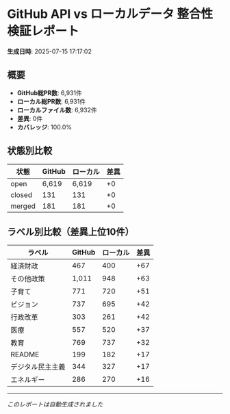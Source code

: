 # GitHub API vs ローカルデータ 整合性検証レポート

**生成日時**: 2025-07-15 17:17:02

## 概要

- **GitHub総PR数**: 6,931件
- **ローカル総PR数**: 6,931件
- **ローカルファイル数**: 6,932件
- **差異**: 0件
- **カバレッジ**: 100.0%

## 状態別比較

| 状態 | GitHub | ローカル | 差異 |
|------|--------|----------|------|
| open | 6,619 | 6,619 | +0 |
| closed | 131 | 131 | +0 |
| merged | 181 | 181 | +0 |

## ラベル別比較（差異上位10件）

| ラベル | GitHub | ローカル | 差異 |
|--------|--------|----------|------|
| 経済財政 | 467 | 400 | +67 |
| その他政策 | 1,011 | 948 | +63 |
| 子育て | 771 | 720 | +51 |
| ビジョン | 737 | 695 | +42 |
| 行政改革 | 303 | 261 | +42 |
| 医療 | 557 | 520 | +37 |
| 教育 | 769 | 737 | +32 |
| README | 199 | 182 | +17 |
| デジタル民主主義 | 344 | 327 | +17 |
| エネルギー | 286 | 270 | +16 |

---
*このレポートは自動生成されました*